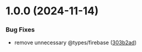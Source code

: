# 1.0.0 (2024-11-14)


### Bug Fixes

* remove unnecessary @types/firebase ([303b2ad](https://github.com/leogrigs/easy-cards/commit/303b2ad01077e325d6ec0792526993dab72008ec))
